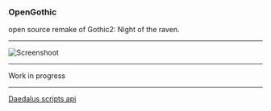 ### OpenGothic
open source remake of Gothic2: Night of the raven.

----
![Screenshoot](blob/master/doc/scr0.png)


---
Work in progress

---
[Daedalus scripts api](blob/master/doc/script_api.md)
